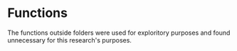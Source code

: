 # Functions

The functions outside folders were used for exploritory purposes and found unnecessary for this research's purposes.
